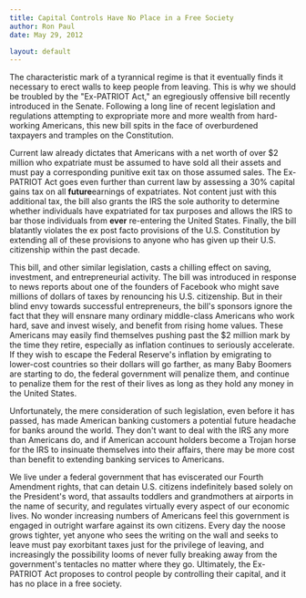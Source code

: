 ```yaml
---
title: Capital Controls Have No Place in a Free Society
author: Ron Paul
date: May 29, 2012

layout: default
---
```


The characteristic mark of a tyrannical regime is that it eventually
finds it necessary to erect walls to keep people from leaving.  This is
why we should be troubled by the "Ex-PATRIOT Act," an egregiously
offensive bill recently introduced in the Senate.  Following a long line
of recent legislation and regulations attempting to expropriate more and
more wealth from hard-working Americans, this new bill spits in the face
of overburdened taxpayers and tramples on the Constitution. 

Current law already dictates that Americans with a net worth of over \$2
million who expatriate must be assumed to have sold all their assets and
must pay a corresponding punitive exit tax on those assumed sales.  The
Ex-PATRIOT Act goes even further than current law by assessing a 30%
capital gains tax on all **future**earnings of expatriates.  Not content
just with this additional tax, the bill also grants the IRS the sole
authority to determine whether individuals have expatriated for tax
purposes and allows the IRS to bar those individuals
from **ever** re-entering the United States.  Finally, the bill
blatantly violates the ex post facto provisions of the U.S. Constitution
by extending all of these provisions to anyone who has given up their
U.S. citizenship within the past decade.  

This bill, and other similar legislation, casts a chilling effect on
saving, investment, and entrepreneurial activity.  The bill was
introduced in response to news reports about one of the founders of
Facebook who might save millions of dollars of taxes by renouncing his
U.S. citizenship.  But in their blind envy towards successful
entrepreneurs, the bill's sponsors ignore the fact that they will
ensnare many ordinary middle-class Americans who work hard, save and
invest wisely, and benefit from rising home values.  These Americans may
easily find themselves pushing past the \$2 million mark by the time
they retire, especially as inflation continues to seriously accelerate. 
If they wish to escape the Federal Reserve's inflation by emigrating to
lower-cost countries so their dollars will go farther, as many Baby
Boomers are starting to do, the federal government will penalize them,
and continue to penalize them for the rest of their lives as long as
they hold any money in the United States. 

Unfortunately, the mere consideration of such legislation, even before
it has passed, has made American banking customers a potential future
headache for banks around the world.  They don't want to deal with the
IRS any more than Americans do, and if American account holders become a
Trojan horse for the IRS to insinuate themselves into their affairs,
there may be more cost than benefit to extending banking services to
Americans.

We live under a federal government that has eviscerated our Fourth
Amendment rights, that can detain U.S. citizens indefinitely based
solely on the President's word, that assaults toddlers and grandmothers
at airports in the name of security, and regulates virtually every
aspect of our economic lives.  No wonder increasing numbers of Americans
feel this government is engaged in outright warfare against its own
citizens.  Every day the noose grows tighter, yet anyone who sees the
writing on the wall and seeks to leave must pay exorbitant taxes just
for the privilege of leaving, and increasingly the possibility looms of
never fully breaking away from the government's tentacles no matter
where they go.  Ultimately, the Ex-PATRIOT Act proposes to control
people by controlling their capital, and it has no place in a free
society.
